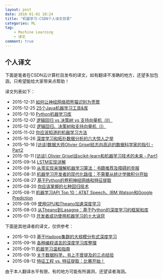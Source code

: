 ```yaml
---
layout: post
date: 2016-01-01 10:24
title: "机器学习-CSDN个人译文目录"
categories: ML
tag: 
	- Machine Learning
	- 译文
comment: true
---
```



## **个人译文**

下面是笔者在CSDN云计算栏目发布的译文，如有翻译不准确的地方，还望多加包涵，只希望能给大家带来点帮助！

<!-- more -->

译文列表如下：

- 2015-12-31 [如何让神经网络把熊猫识别为秃鹫](http://www.csdn.net/article/1970-01-01/2826566)
- 2015-12-25 [25个Java机器学习工具&库](http://www.csdn.net/article/2015-12-25/2826560)
- 2015-12-10 [Python机器学习库](http://www.csdn.net/article/2015-12-10/2826435?t=1450960417375)
- 2015-12-07 [逻辑回归 vs 决策树 vs 支持向量机（II）](http://www.csdn.net/article/2015-12-02/2826374?reload=1)
- 2015-12-02 [逻辑回归、决策树和支持向量机（I）](http://www.csdn.net/article/2015-11-26/2826332)
- 2015-11-02 [你应该知道的机器学习方法](http://www.csdn.net/article/2015-11-02/2826107)
- 2015-10-26 [深度学习和拓扑数据分析的六大惊人之举](http://www.csdn.net/article/2015-10-23/2826027)
- 2015-10-16 [[访谈]数据大师Olivier Grisel给志向高远的数据科学家的指引 - Part2](http://www.csdn.net/article/2015-10-16/2825926)
- 2015-10-11 [[访谈] Olivier Grisel谈scikit-learn和机器学习技术的未来 - Part1](http://www.csdn.net/article/2015-10-11/2825882)
- 2015-09-14 [LSTM实现详解](http://www.csdn.net/article/2015-09-14/2825693)
- 2015-09-10 [从零实现来理解机器学习算法：书籍推荐及障碍的克服](http://www.csdn.net/article/2015-09-08/2825646)
- 2015-08-31  [机器学习开发者的现代化路径：不需要从统计学微积分开始](http://www.csdn.net/article/2015-08-27/2825551)
- 2015-08-27 [基于Python的卷积神经网络和特征提取](http://www.csdn.net/article/2015-08-27/2825549)
- 2015-08-20 [你应该掌握的七种回归技术](http://www.csdn.net/article/2015-08-19/2825492)
- 2015-08-11 [机器学习API Top 10：AT&T Speech、IBM Watson和Google Prediction](http://www.csdn.net/article/2015-08-10/2825430)
- 2015-08-09 [使用GPU和Theano加速深度学习](http://www.csdn.net/article/2015-08-07/2825415)
- 2015-08-03 [从Theano到Lasagne：基于Python的深度学习的框架和库](http://www.csdn.net/article/2015-08-01/2825362)
- 2015-07-13 [开发者成功使用机器学习的十大诀窍](http://www.csdn.net/article/2015-07-13/2825187)

下面是其他译者的译文，仅供参考：

- 2015-10-03 [基于Hadoop集群的大规模分布式深度学习](http://www.csdn.net/article/2015-10-01/2825840)
- 2015-09-16 [各种编程语言的深度学习库整理](http://www.csdn.net/article/2015-09-15/2825714)
- 2015-09-11 [机器学习温和指南](http://www.csdn.net/article/2015-09-08/2825647)
- 2015-09-10 [关于数据科学，书上不曾提及的三点经验](http://www.csdn.net/article/2015-09-10/2825668)
- 2015-08-12 [特征工程 vs. 特征提取：比赛开始！](http://www.csdn.net/article/2015-08-07/2825416)


由于本人翻译水平有限，有的地方可能有所漏洞，还望读者海涵。


